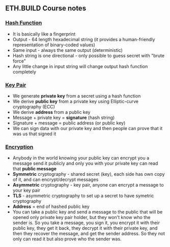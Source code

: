 ## ETH.BUILD Course notes
### [Hash Function](https://youtu.be/QJ010l-pBpE)
* It is basically like a fingerprint
* Output - 64 length hexadecimal string (it provides a human-friendly representation of binary-coded values)
* Same input - always the same output (deterministic)
* Hash string is one directional - only possible to guess secret with "brute force"
* Any little change in input string will change output hash function completely


### [Key Pair](https://youtu.be/9LtBDy67Tho)
* We generate **private key** from a secret using a hash function
* We derive **public key** from a private key using Elliptic-curve cryptography (ECC)
* We derive **address** from a public key
* Message + private key = **signature** (hash string)
* Signature + message = public address (or public key)
* We can sign data with our private key and then people can prove that it was us that signed it

### [Encryption](https://youtu.be/LGEBqz1uG1U)
* Anybody in the world knowing your public key can encrypt you a message send it publicly and only you with your private key can read that **public message**
* **Symmetric** cryptography - shared secret (key), each side has own copy of it, and can encrypt/decrypt messages
* **Asymmetric** cryptography - key pair, anyone can encrypt a message to your key pair
* **TLS** - asymmetric cryptography to set up a secret to have symetric cryptography
* **Address** = end of hashed public key
* You can take a public key and send a message to the public that will be opened only private key pair holder, but they won't know who the sender is. So you take a message, you sign it, you encrypt it with their public key, they get it back, they decrypt it with their private key, and then they recover the message, and get the sender address. So they not only can read it but also prove who the sender was.
